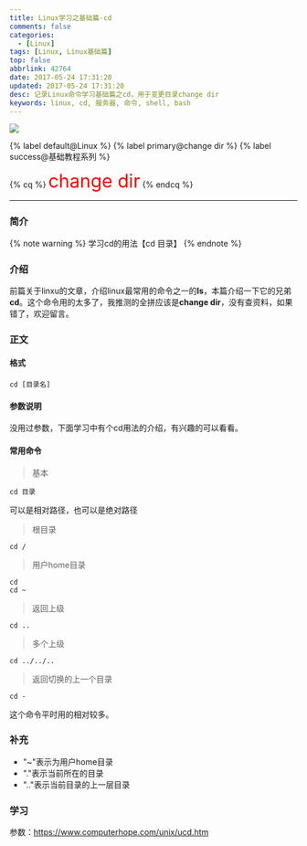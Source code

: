 ```yaml
---
title: Linux学习之基础篇-cd
comments: false
categories:
  - [Linux]
tags: [Linux, Linux基础篇]
top: false
abbrlink: 42764
date: 2017-05-24 17:31:20
updated: 2017-05-24 17:31:20
desc: 记录Linux命令学习基础篇之cd，用于变更目录change dir
keywords: linux, cd, 服务器, 命令, shell, bash
---
```


![](/images/article_linux_cd.png)

{% label default@Linux %} {% label primary@change dir %} {% label success@基础教程系列 %} 

{% cq %}
<font size=6.5 color='red'>change dir</font>
{% endcq %}

<!--more-->
<hr />

### 简介

{% note warning %}
学习cd的用法【cd 目录】
{% endnote %}

### 介绍

前篇关于linxu的文章，介绍linux最常用的命令之一的**ls**，本篇介绍一下它的兄弟**cd**。这个命令用的太多了，我推测的全拼应该是**change dir**，没有查资料，如果错了，欢迎留言。

### 正文

#### 格式

```
cd [目录名]
```

#### 参数说明

没用过参数，下面学习中有个cd用法的介绍，有兴趣的可以看看。

#### 常用命令

> 基本

```
cd 目录
```
可以是相对路径，也可以是绝对路径

> 根目录

```
cd /
```
> 用户home目录

```
cd
cd ~
```
> 返回上级

```
cd ..
```
> 多个上级

```
cd ../../..
```

> 返回切换的上一个目录

```
cd -
```
这个命令平时用的相对较多。

### 补充

- "~"表示为用户home目录
- "."表示当前所在的目录
- ".."表示当前目录的上一层目录

### 学习

参数：https://www.computerhope.com/unix/ucd.htm
